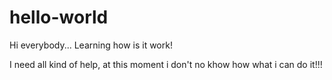# hello-world

Hi everybody...
Learning how is it work!

I need all kind of help, at this moment i don't no khow how what i can do it!!!

